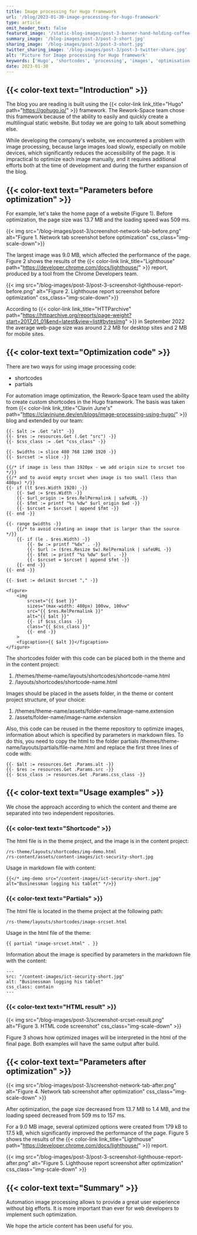 ```yaml
---
title: Image processing for Hugo framework
url: '/blog/2023-01-30-image-processing-for-hugo-framework'
type: article
omit_header_text: false
featured_image: '/static-blog-images/post-3-banner-hand-holding-coffee-cup-with-may-photograph-table.jpg'
summary_image: '/blog-images/post-3/post-3-short.jpg'
sharing_image: '/blog-images/post-3/post-3-short.jpg'
twitter_sharing_image: '/blog-images/post-3/post-3-twitter-share.jpg'
alt: 'Picture for Image processing for Hugo framework'
keywords: ['Hugo', 'shortcodes', 'processing', 'images', 'optimisation', 'srcset']
date: 2023-01-30
---
```


## {{< color-text text="Introduction" >}}

The blog you are reading is built using the 
{{< color-link link_title="Hugo" path="https://gohugo.io/" >}} framework.
The Rework-Space team chose this framework because of the ability to easily and quickly create a multilingual static 
website. But today we are going to talk about something else.

While developing the company's website, we encountered a problem with image processing, because large images load 
slowly, especially on mobile devices, which significantly reduces the accessibility of the page. It is impractical 
to optimize each image manually, and it requires additional efforts both at the time of development and during the further 
expansion of the blog.

## {{< color-text text="Parameters before optimization" >}}

For example, let's take the home page of a website (Figure 1). Before optimization, the page size was 13.7 MB and 
the loading speed was 509 ms.

{{< img src="/blog-images/post-3/screenshot-network-tab-before.png" alt="Figure 1. Network tab screenshot before optimization" css_class="img-scale-down">}}

The largest image was 9.0 MB, which affected the performance of the page. Figure 2 shows the results of the 
{{< color-link link_title="Lighthouse" path="https://developer.chrome.com/docs/lighthouse/" >}} report, produced by 
a tool from the Chrome Developers team.

{{< img src="/blog-images/post-3/post-3-screenshot-lighthouse-report-before.png" alt="Figure 2. Lighthouse report screenshot before optimization" css_class="img-scale-down">}}

According to
{{< color-link link_title="HTTParchive" path="https://httparchive.org/reports/page-weight?start=2017_01_01&end=latest&view=list#bytesImg" >}}
in September 2022 the average web-page size was around 2.2 MB for desktop sites and 2 MB for mobile sites.

## {{< color-text text="Optimization code" >}}

There are two ways for using image processing code:
- shortcodes
- partials

For automation image optimization, the Rework-Space team used the ability to create custom shortcodes in the Hugo 
framework. The basis was taken from 
{{< color-link link_title="Clavin June's" path="https://clavinjune.dev/en/blogs/image-processing-using-hugo/" >}}
blog and extended by our team:

```
{{- $alt := .Get "alt" -}}
{{- $res := resources.Get (.Get "src") -}}
{{- $css_class := .Get "css_class" -}}

{{- $widths := slice 480 768 1200 1920 -}}
{{- $srcset := slice -}}

{{/* if image is less than 1920px - we add origin size to srcset too */}}
{{/* and to avoid empty srcset when image is too small (less than 480px) */}}
{{- if (lt $res.Width 1920) -}}
    {{- $wd := $res.Width -}}
    {{- $url_origin := $res.RelPermalink | safeURL -}}
    {{- $fmt := printf "%s %dw" $url_origin $wd -}}
    {{- $srcset = $srcset | append $fmt -}}
{{- end -}}

{{- range $widths -}}
    {{/* to avoid creating an image that is larger than the source */}}
    {{- if (le . $res.Width) -}}
        {{- $w := printf "%dx" . -}}
        {{- $url := ($res.Resize $w).RelPermalink | safeURL -}}
        {{- $fmt := printf "%s %dw" $url . -}}
        {{- $srcset = $srcset | append $fmt -}}
    {{- end -}}
{{- end -}}

{{- $set := delimit $srcset "," -}}

<figure>
    <img
        srcset="{{ $set }}"
        sizes="(max-width: 480px) 100vw, 100vw"
        src="{{ $res.RelPermalink }}"
        alt="{{ $alt }}"
        {{- if $css_class -}}
        class="{{ $css_class }}"
        {{- end -}}
    >
    <figcaption>{{ $alt }}</figcaption>
</figure>
```

The shortcodes folder with this code can be placed both in the theme and in the content project:
1. /themes/theme-name/layouts/shortcodes/shortcode-name.html
2. /layouts/shortcodes/shortcode-name.html

Images should be placed in the assets folder, in the theme or content project structure, of your choice:
1. /themes/theme-name/assets/folder-name/image-name.extension
2. /assets/folder-name/image-name.extension

Also, this code can be reused in the theme repository to optimize images, information about which is specified by 
parameters in markdown files. To do this, you need to copy the html to the folder partials 
/themes/theme-name/layouts/partials/file-name.html and replace the first three lines of code with:

```
{{- $alt := resources.Get .Params.alt -}}
{{- $res := resources.Get .Params.src -}}
{{- $css_class := resources.Get .Params.css_class -}}
```

## {{< color-text text="Usage examples" >}}

We chose the approach according to which the content and theme are separated into two independent repositories.

### {{< color-text text="Shortcode" >}}

The html file is in the theme project, and the image is in the content project:
```
/rs-theme/layouts/shortcodes/img-demo.html
/rs-content/assets/content-images/ict-security-short.jpg
```

Usage in markdown file with content:
```
{{</* img-demo src="/content-images/ict-security-short.jpg" alt="Businessman logging his tablet" */>}}
```

### {{< color-text text="Partials" >}}

The html file is located in the theme project at the following path:
```
/rs-theme/layouts/shortcodes/image-srcset.html
```

Usage in the html file of the theme:
```
{{ partial "image-srcset.html" . }}
```

Information about the image is specified by parameters in the markdown file with the content:
```
---
src: "/content-images/ict-security-short.jpg"
alt: "Businessman logging his tablet"
css_class: contain
---
```

### {{< color-text text="HTML result" >}}

{{< img src="/blog-images/post-3/screenshot-srcset-result.png" alt="Figure 3. HTML code screenshot" css_class="img-scale-down" >}}

Figure 3 shows how optimized images will be interpreted in the html of the final page. Both examples will have the same 
output after build.

## {{< color-text text="Parameters after optimization" >}}

{{< img src="/blog-images/post-3/screenshot-network-tab-after.png" alt="Figure 4. Network tab screenshot after optimization" css_class="img-scale-down" >}}

After optimization, the page size decreased from 13.7 MB to 1.4 MB, and the loading speed decreased from 509 ms to 157 ms.

For a 9.0 MB image, several optimized options were created from 179 kB to 17.5 kB, which significantly improved 
the performance of the page. Figure 5 shows the results of the
{{< color-link link_title="Lighthouse" path="https://developer.chrome.com/docs/lighthouse/" >}} report.

{{< img src="/blog-images/post-3/post-3-screenshot-lighthouse-report-after.png" alt="Figure 5. Lighthouse report screenshot after optimization" css_class="img-scale-down" >}}

## {{< color-text text="Summary" >}}

Automation image processing allows to provide a great user experience without big efforts. It is more important than ever 
for web developers to implement such optimization.

We hope the article content has been useful for you.
